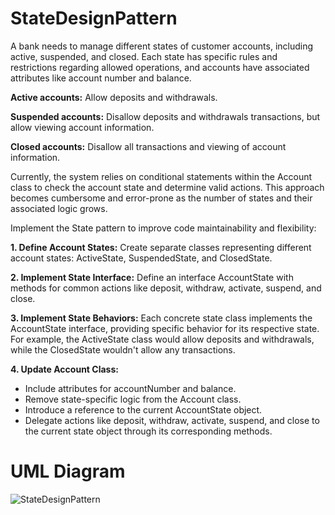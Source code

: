 # StateDesignPattern

A bank needs to manage different states of customer accounts, including active, suspended, and closed. Each state has specific rules and restrictions regarding allowed operations, and accounts have associated attributes like account number and balance.

**Active accounts:** Allow deposits and withdrawals.

**Suspended accounts:** Disallow deposits and withdrawals transactions, but allow viewing account information.

**Closed accounts:** Disallow all transactions and viewing of account information.

Currently, the system relies on conditional statements within the Account class to check the account state and determine valid actions. This approach becomes cumbersome and error-prone as the number of states and their associated logic grows.

Implement the State pattern to improve code maintainability and flexibility:

**1. Define Account States:** Create separate classes representing different account states: ActiveState, SuspendedState, and ClosedState.

**2. Implement State Interface:** Define an interface AccountState with methods for common actions like deposit, withdraw, activate, suspend, and close.

**3. Implement State Behaviors:** Each concrete state class implements the AccountState interface, providing specific behavior for its respective state. For example, the ActiveState class would allow deposits and withdrawals, while the ClosedState wouldn't allow any transactions.

**4. Update Account Class:** 
  * Include attributes for accountNumber and balance.
  * Remove state-specific logic from the Account class.
  * Introduce a reference to the current AccountState object.
  * Delegate actions like deposit, withdraw, activate, suspend, and close to the current state object through its corresponding methods.

# UML Diagram
![StateDesignPattern](https://github.com/AaronRubinos/StateDesignPattern/assets/142986554/260b9dd5-4b56-492b-ab7b-03b031e9f651)


